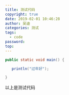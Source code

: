 ```yaml
---
title: 测试代码
copyright: true
date: 2019-02-01 10:46:28
author: 吴迪
categories: 测试
tags:
  - code
password:
top:
---
```


```java
public static void main() {

​	println("过年好");	

​}
```

以上是测试代码	